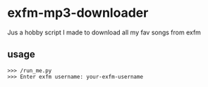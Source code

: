 exfm-mp3-downloader
===================

Jus a hobby script I made to download all my fav songs from exfm

## usage

    >>> /run_me.py
    >>> Enter exfm username: your-exfm-username
